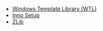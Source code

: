   * [Windows Template Library (WTL)](http://sourceforge.net/projects/wtl/)
  * [Inno Setup](http://www.innosetup.com/isinfo.php)
  * [ZLib](http://www.zlib.net/)
